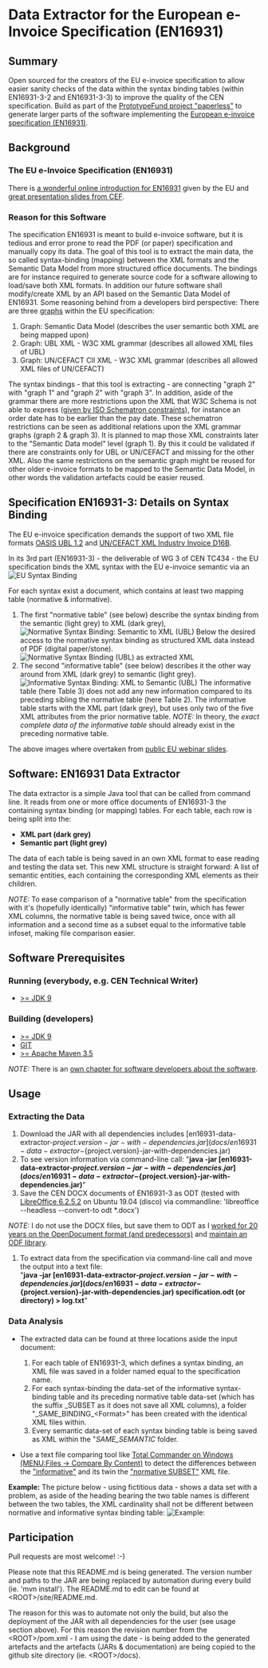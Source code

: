 # Data Extractor for the European e-Invoice Specification (EN16931)

## Summary

Open sourced for the creators of the EU e-invoice specification to allow easier sanity checks of the data within the syntax binding tables (within EN16931-3-2 and EN16931-3-3) to improve the quality of the CEN specification.
Build as part of the [PrototypeFund project "paperless"](https://prototypefund.de/project/papierloser-alltag/) to generate larger parts of the software implementing the [European e-invoice specification (EN16931)](https://invoice.fans/en/EN16931-en/).

## Background

### The EU e-Invoice Specification (EN16931)

There is [a wonderful online introduction for EN16931](https://ec.europa.eu/cefdigital/wiki/display/CEFDIGITAL/Compliance+with+eInvoicing+standard) given by the EU and [great presentation slides from CEF](https://ec.europa.eu/cefdigital/wiki/download/attachments/59180282/CEFeInvoicingWebinar%239UnderstandingUBL_CII_v1.0.pdf?version=1&modificationDate=1520420915552&api=v2).

### Reason for this Software

The specification EN16931 is meant to build e-invoice software, but it is tedious and error prone to read the PDF (or paper) specification and manually copy its data.
The goal of this tool is to extract the main data, the so called syntax-binding (mapping) between the XML formats and the Semantic Data Model from more structured office documents. The bindings are for instance required to generate source code for a software allowing to load/save both XML formats. In addition our future software shall modify/create XML by an API based on the Semantic Data Model of EN16931.
Some reasoning behind from a developers bird perspective:
There are three [graphs](https://en.wikipedia.org/wiki/Seven_Bridges_of_K%C3%B6nigsberg) within the EU specification:

1. Graph: Semantic Data Model (describes the user semantic both XML are being mapped upon)
2. Graph: UBL XML - W3C XML grammar (describes all allowed XML files of UBL)
3. Graph: UN/CEFACT CII XML - W3C XML grammar (describes all allowed XML files of UN/CEFACT)

The syntax bindings - that this tool is extracting - are connecting "graph 2" with "graph 1" and "graph 2" with "graph 3".
In addition, aside of the grammar there are more restrictions upon the XML that W3C Schema is not able to express ([given by ISO Schematron constraints](https://github.com/CenPC434/validation)), for instance an order date has to be earlier than the pay date.
These schematron restrictions can be seen as additional relations upon the XML grammar graphs (graph 2 & graph 3).
It is planned to map those XML constraints later to the "Semantic Data model" level (graph 1). By this it could be validated if there are constraints only for UBL or UN/CEFACT and missing for the other XML.
Also the same restrictions on the semantic graph might be reused for other older e-invoice formats to be mapped to the Semantic Data Model, in other words the validation artefacts could be easier reused.

## Specification EN16931-3: Details on Syntax Binding

The EU e-invoice specification demands the support of two XML file formats [OASIS UBL 1.2](http://docs.oasis-open.org/ubl/UBL-2.1.html) and [UN/CEFACT XML Industry Invoice D16B](https://www.unece.org/cefact/xml_schemas/index).

In its 3rd part (EN16931-3) - the deliverable of WG 3 of CEN TC434 - the EU specification binds the XML syntax with the EU e-invoice semantic via an ![EU Syntax Binding](./docs/resources/EN16931-SyntaxBinding.png)

For each syntax exist a document, which contains at least two mapping table (normative & informative).

1. The first "normative table" (see below) describe the syntax binding from the semantic (light grey) to XML (dark grey),
![Normative Syntax Binding: Semantic to XML (UBL)](docs/resources/3-2-normative-table.png)
Below the desired access to the normative syntax binding as structured XML data instead of PDF (digital paper/stone).
![Normative Syntax Binding (UBL) as extracted XML](docs/resources/3-2-normative-xml.png)
2. The second "informative table" (see below) describes it the other way around from XML (dark grey) to semantic (light grey).
![Informative Syntax Binding: XML to Semantic (UBL)](docs/resources/3-2-informative-table.png)
The informative table (here Table 3) does not add any new information compared to its preceding sibling the normative table (here Table 2). The informative table starts with the XML part (dark grey), but uses only two of the five XML attributes from the prior normative table.
*NOTE:* In theory, the *exact complete data of the informative table* should already exist in the preceding normative table.

The above images where overtaken from [public EU webinar slides](https://ec.europa.eu/cefdigital/wiki/download/attachments/59180282/CEFeInvoicingWebinar%239UnderstandingUBL_CII_v1.0.pdf?version=1&modificationDate=1520420915552&api=v2).

## Software: EN16931 Data Extractor

The data extractor is a simple Java tool that can be called from command line. It reads from one or more office documents of EN16931-3 the containing syntax binding (or mapping) tables.
For each table, each row is being split into the:

- __XML part (dark grey)__
- __Semantic part (light grey)__

The data of each table is being saved in an own XML format to ease reading and testing the data set.
This new XML structure is straight forward: A list of semantic entities, each containing the corresponding XML elements as their children.

*NOTE:*
To ease comparison of a "normative table" from the specification with it's (hopefully identically) "informative table" twin, which has fewer XML columns, the normative table is being saved twice, once with all information and a second time as a subset equal to the informative table infoset, making file comparison easier.

## Software Prerequisites

### Running (everybody, e.g. CEN Technical Writer)

- [>= JDK 9](https://openjdk.java.net/install/)

### Building (developers)

- [>= JDK 9](https://openjdk.java.net/install/)
- [GIT](https://git-scm.com/)
- [>= Apache Maven 3.5](https://maven.apache.org/download.cgi?Preferred=ftp://mirror.reverse.net/pub/apache/)

*NOTE:*
There is an [own chapter for software developers about the software](docs/software.md).

## Usage

### Extracting the Data

1. Download the JAR with all dependencies includes [en16931-data-extractor-${project.version}-jar-with-dependencies.jar](docs/en16931-data-extractor-${project.version}-jar-with-dependencies.jar)
1. To see version information via command-line call:
"__java -jar [en16931-data-extractor-${project.version}-jar-with-dependencies.jar](docs/en16931-data-extractor-${project.version}-jar-with-dependencies.jar)__"
1. Save the CEN DOCX documents of EN16931-3 as ODT (tested with [LibreOffice 6.2.5.2](https://www.libreoffice.org/download/download/) on Ubuntu 19.04 (disco) via commandline: 'libreoffice --headless --convert-to odt *.docx')

*NOTE:* I do not use the DOCX files, but save them to ODT as I [worked for 20 years on the OpenDocument format (and predecessors)](https://www.oasis-open.org/committees/tc_home.php?wg_abbrev=office-collab) and [maintain an ODF library](https://github.com/tdf/odftoolkit).

1. To extract data from the specification via command-line call and move the output into a text file:<br/>
"__java -jar [en16931-data-extractor-${project.version}-jar-with-dependencies.jar](docs/en16931-data-extractor-${project.version}-jar-with-dependencies.jar) specification.odt (or directory)  > log.txt__"

### Data Analysis

- The extracted data can be found at three locations aside the input document:

    1. For each table of EN16931-3, which defines a syntax binding, an XML file was saved in a folder named equal to the specification name.
    2. For each syntax-binding the data-set of the informative syntax-binding table and its preceding normative table data-set (which has the suffix _SUBSET as it does not save all XML columns), a folder "\_SAME_BINDING\_\<Format\>" has been created with the identical XML files within.
    3. Every semantic data-set of each syntax binding table is being saved as XML within the "*SAME_SEMANTIC* folder.

- Use a text file comparing tool like [Total Commander on Windows (MENU:Files -> Compare By Content)](https://www.ghisler.com/download.htm) to detect the differences between the ["informative"](docs/resources/16931-3-3_example_informative.xml) and its twin the ["normative SUBSET"](docs/resources/16931-3-3_example_SUBSETnormative.xml) XML file.

__Example:__
The picture below - using fictitious data - shows a data set with a problem, as aside of the heading bearing the two table names is different between the two tables, the XML cardinality shall not be different between normative and informative syntax binding table:
![Example:](docs/resources/TotalCommanderComparison.png)

## Participation

Pull requests are most welcome! :-)

Please note that this README.md is being generated. The version number and paths to the JAR are being replaced by automation during every build (ie. 'mvn install'). The README.md to edit can be found at &lt;ROOT&gt;/site/README.md.

The reason for this was to automate not only the build, but also the deployment of the JAR with all dependencies for the user (see usage section above). For this reason the revision number from the &lt;ROOT&gt;/pom.xml - I am using the date - is being added to the generated artefacts and the artefacts (JARs & documentation) are being copied to the github site directory (ie. &lt;ROOT&gt;/docs).
